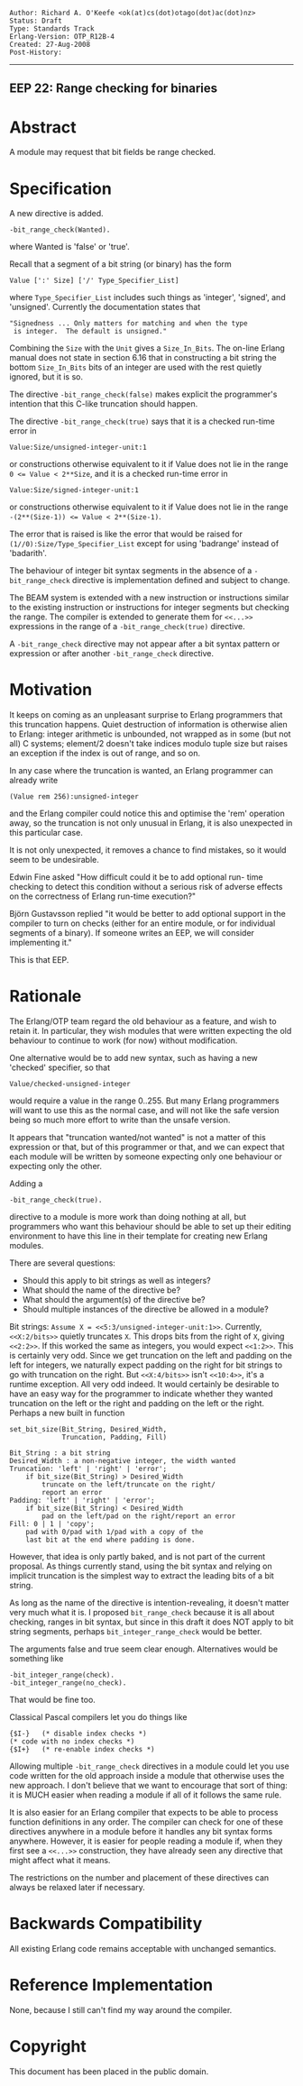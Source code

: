     Author: Richard A. O'Keefe <ok(at)cs(dot)otago(dot)ac(dot)nz>
    Status: Draft
    Type: Standards Track
    Erlang-Version: OTP_R12B-4
    Created: 27-Aug-2008
    Post-History:
****
EEP 22: Range checking for binaries
----

Abstract
========

A module may request that bit fields be range checked.

Specification
=============

A new directive is added.

    -bit_range_check(Wanted).

where Wanted is 'false' or 'true'.

Recall that a segment of a bit string (or binary) has the form

    Value [':' Size] ['/' Type_Specifier_List]

where `Type_Specifier_List` includes such things as 'integer',
'signed', and 'unsigned'.  Currently the documentation states
that

    "Signedness ... Only matters for matching and when the type
     is integer.  The default is unsigned."

Combining the `Size` with the `Unit` gives a `Size_In_Bits`.
The on-line Erlang manual does not state in section 6.16 that
in constructing a bit string the bottom `Size_In_Bits` bits of
an integer are used with the rest quietly ignored, but it is so.

The directive `-bit_range_check(false)` makes explicit the
programmer's intention that this C-like truncation should happen.

The directive `-bit_range_check(true)` says that it is a checked
run-time error in

    Value:Size/unsigned-integer-unit:1

or constructions otherwise equivalent to it if Value does not
lie in the range `0 <= Value < 2**Size`, and it is a checked
run-time error in

    Value:Size/signed-integer-unit:1

or constructions otherwise equivalent to it if Value does not
lie in the range `-(2**(Size-1)) <= Value < 2**(Size-1)`.

The error that is raised is like the error that would be raised
for `(1//0):Size/Type_Specifier_List` except for using 'badrange'
instead of 'badarith'.

The behaviour of integer bit syntax segments in the absence of
a `-bit_range_check` directive is implementation defined and
subject to change.

The BEAM system is extended with a new instruction or instructions
similar to the existing instruction or instructions for integer
segments but checking the range.  The compiler is extended to
generate them for `<<...>>` expressions in the range of a
`-bit_range_check(true)` directive.

A `-bit_range_check` directive may not appear after a bit syntax
pattern or expression or after another `-bit_range_check` directive.

Motivation
==========

It keeps on coming as an unpleasant surprise to Erlang programmers
that this truncation happens.  Quiet destruction of information is
otherwise alien to Erlang:  integer arithmetic is unbounded, not
wrapped as in some (but not all) C systems; element/2 doesn't take
indices modulo tuple size but raises an exception if the index is
out of range, and so on.

In any case where the truncation is wanted, an Erlang programmer
can already write

    (Value rem 256):unsigned-integer

and the Erlang compiler could notice this and optimise the 'rem'
operation away, so the truncation is not only unusual in Erlang,
it is also unexpected in this particular case.

It is not only unexpected, it removes a chance to find mistakes,
so it would seem to be undesirable.

Edwin Fine asked "How difficult could it be to add optional run-
time checking to detect this condition without a serious risk of
adverse effects on the correctness of Erlang run-time execution?"

Björn Gustavsson replied "it would be better to add optional
support in the compiler to turn on checks (either for an entire
module, or for individual segments of a binary).  If someone
writes an EEP, we will consider implementing it."

This is that EEP.

Rationale
=========

The Erlang/OTP team regard the old behaviour as a feature,
and wish to retain it.  In particular, they wish modules that
were written expecting the old behaviour to continue to work
(for now) without modification.

One alternative would be to add new syntax, such as having a
new 'checked' specifier, so that

    Value/checked-unsigned-integer

would require a value in the range 0..255.
But many Erlang programmers will want to use this as the normal
case, and will not like the safe version being so much more effort
to write than the unsafe version.

It appears that "truncation wanted/not wanted" is not a matter
of this expression or that, but of this programmer or that,
and we can expect that each module will be written by someone
expecting only one behaviour or expecting only the other.

Adding a

    -bit_range_check(true).

directive to a module is more work than doing nothing at all,
but programmers who want this behaviour should be able to set up
their editing environment to have this line in their template for
creating new Erlang modules.

There are several questions:

- Should this apply to bit strings as well as integers?
- What should the name of the directive be?
- What should the argument(s) of the directive be?
- Should multiple instances of the directive be allowed in
  a module?

Bit strings:  `Assume X = <<5:3/unsigned-integer-unit:1>>`.
Currently, `<<X:2/bits>>` quietly truncates `X`.  This drops bits
from the right of `X`, giving `<<2:2>>`.  If this worked the same
as integers, you would expect `<<1:2>>`.  This is certainly
very odd.  Since we get truncation on the left and padding on
the left for integers, we naturally expect padding on the
right for bit strings to go with truncation on the right.
But `<<X:4/bits>>` isn't `<<10:4>>`, it's a runtime exception.
All very odd indeed.  It would certainly be desirable to have
an easy way for the programmer to indicate whether they wanted
truncation on the left or the right and padding on the left or
the right.  Perhaps a new built in function

    set_bit_size(Bit_String, Desired_Width,
                 Truncation, Padding, Fill)

    Bit_String : a bit string
    Desired_Width : a non-negative integer, the width wanted
    Truncation: 'left' | 'right' | 'error';
        if bit_size(Bit_String) > Desired_Width
            truncate on the left/truncate on the right/
            report an error
    Padding: 'left' | 'right' | 'error';
        if bit_size(Bit_String) < Desired_Width
            pad on the left/pad on the right/report an error
    Fill: 0 | 1 | 'copy';
        pad with 0/pad with 1/pad with a copy of the
        last bit at the end where padding is done.

However, that idea is only partly baked, and is not part of the
current proposal.  As things currently stand, using the bit
syntax and relying on implicit truncation is the simplest way
to extract the leading bits of a bit string.

As long as the name of the directive is intention-revealing,
it doesn't matter very much what it is.
I proposed `bit_range_check` because it is all about checking,
ranges in bit syntax, but since in this draft it does NOT apply
to bit string segments, perhaps `bit_integer_range_check` would
be better.

The arguments false and true seem clear enough.
Alternatives would be something like

    -bit_integer_range(check).
    -bit_integer_range(no_check).

That would be fine too.

Classical Pascal compilers let you do things like

    {$I-}   (* disable index checks *)
    (* code with no index checks *)
    {$I+}   (* re-enable index checks *)

Allowing multiple `-bit_range_check` directives in a module could
let you use code written for the old approach inside a module
that otherwise uses the new approach.  I don't believe that we
want to encourage that sort of thing:  it is MUCH easier when
reading a module if all of it follows the same rule.

It is also easier for an Erlang compiler that expects to be able
to process function definitions in any order.  The compiler can
check for one of these directives anywhere in a module before it
handles any bit syntax forms anywhere.  However, it is easier for
people reading a module if, when they first see a `<<...>>`
construction, they have already seen any directive that might
affect what it means.

The restrictions on the number and placement of these directives
can always be relaxed later if necessary.

Backwards Compatibility
=======================

All existing Erlang code remains acceptable with unchanged semantics.

Reference Implementation
========================

None, because I still can't find my way around the compiler.

Copyright
=========

This document has been placed in the public domain.

[EmacsVar]: <> "Local Variables:"
[EmacsVar]: <> "mode: indented-text"
[EmacsVar]: <> "indent-tabs-mode: nil"
[EmacsVar]: <> "sentence-end-double-space: t"
[EmacsVar]: <> "fill-column: 70"
[EmacsVar]: <> "coding: utf-8"
[EmacsVar]: <> "End:"
